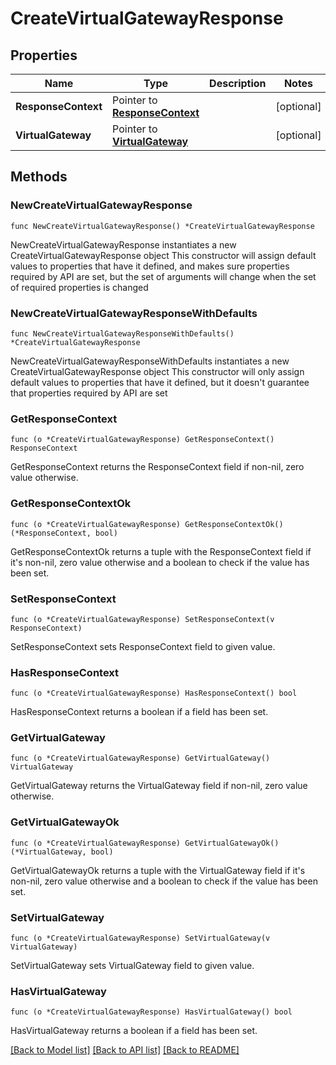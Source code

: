 # CreateVirtualGatewayResponse

## Properties

Name | Type | Description | Notes
------------ | ------------- | ------------- | -------------
**ResponseContext** | Pointer to [**ResponseContext**](ResponseContext.md) |  | [optional] 
**VirtualGateway** | Pointer to [**VirtualGateway**](VirtualGateway.md) |  | [optional] 

## Methods

### NewCreateVirtualGatewayResponse

`func NewCreateVirtualGatewayResponse() *CreateVirtualGatewayResponse`

NewCreateVirtualGatewayResponse instantiates a new CreateVirtualGatewayResponse object
This constructor will assign default values to properties that have it defined,
and makes sure properties required by API are set, but the set of arguments
will change when the set of required properties is changed

### NewCreateVirtualGatewayResponseWithDefaults

`func NewCreateVirtualGatewayResponseWithDefaults() *CreateVirtualGatewayResponse`

NewCreateVirtualGatewayResponseWithDefaults instantiates a new CreateVirtualGatewayResponse object
This constructor will only assign default values to properties that have it defined,
but it doesn't guarantee that properties required by API are set

### GetResponseContext

`func (o *CreateVirtualGatewayResponse) GetResponseContext() ResponseContext`

GetResponseContext returns the ResponseContext field if non-nil, zero value otherwise.

### GetResponseContextOk

`func (o *CreateVirtualGatewayResponse) GetResponseContextOk() (*ResponseContext, bool)`

GetResponseContextOk returns a tuple with the ResponseContext field if it's non-nil, zero value otherwise
and a boolean to check if the value has been set.

### SetResponseContext

`func (o *CreateVirtualGatewayResponse) SetResponseContext(v ResponseContext)`

SetResponseContext sets ResponseContext field to given value.

### HasResponseContext

`func (o *CreateVirtualGatewayResponse) HasResponseContext() bool`

HasResponseContext returns a boolean if a field has been set.

### GetVirtualGateway

`func (o *CreateVirtualGatewayResponse) GetVirtualGateway() VirtualGateway`

GetVirtualGateway returns the VirtualGateway field if non-nil, zero value otherwise.

### GetVirtualGatewayOk

`func (o *CreateVirtualGatewayResponse) GetVirtualGatewayOk() (*VirtualGateway, bool)`

GetVirtualGatewayOk returns a tuple with the VirtualGateway field if it's non-nil, zero value otherwise
and a boolean to check if the value has been set.

### SetVirtualGateway

`func (o *CreateVirtualGatewayResponse) SetVirtualGateway(v VirtualGateway)`

SetVirtualGateway sets VirtualGateway field to given value.

### HasVirtualGateway

`func (o *CreateVirtualGatewayResponse) HasVirtualGateway() bool`

HasVirtualGateway returns a boolean if a field has been set.


[[Back to Model list]](../README.md#documentation-for-models) [[Back to API list]](../README.md#documentation-for-api-endpoints) [[Back to README]](../README.md)



